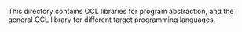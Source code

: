 This directory contains OCL libraries for program abstraction, and the general OCL library for different target programming languages. 
